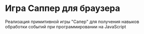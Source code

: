 # Игра Саппер для браузера
Реализация примитивной игры "Сапер" для получения навыков обработки событий при программировании на JavaScript
